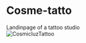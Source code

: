# Cosme-tatto
Landinpage of a tattoo studio</br>
<img  src="https://github.com/09Uno/imgstoreadme/blob/main/Opera%20Instant%C3%A2neo_2023-03-01_122407_dancing-sunshine-9e245a.netlify.app.png" alt="CosmicluzTattoo"></br>
